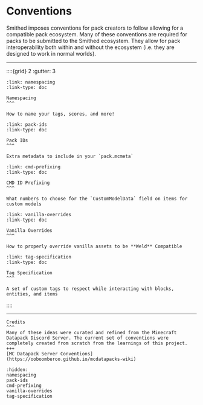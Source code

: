 # Conventions
Smithed imposes conventions for pack creators to follow allowing for a compatible pack ecosystem. Many of these conventions are required for packs to be submitted to the Smithed ecosystem. They allow for pack interoperability both within and without the ecosystem (i.e. they are designed to work in normal worlds).

----

::::{grid} 2
:gutter: 3

```{grid-item-card}
:link: namespacing
:link-type: doc

Namespacing
^^^

How to name your tags, scores, and more!
```

```{grid-item-card}
:link: pack-ids
:link-type: doc

Pack IDs
^^^

Extra metadata to include in your `pack.mcmeta`
```

```{grid-item-card}
:link: cmd-prefixing
:link-type: doc

CMD ID Prefixing
^^^

What numbers to choose for the `CustomModelData` field on items for custom models
```

```{grid-item-card}
:link: vanilla-overrides
:link-type: doc

Vanilla Overrides
^^^

How to properly override vanilla assets to be **Weld** Compatible
```

```{grid-item-card}
:link: tag-specification
:link-type: doc

Tag Specification
^^^

A set of custom tags to respect while interacting with blocks, entities, and items
```

::::


----

```{card}
Credits
^^^
Many of these ideas were curated and refined from the Minecraft Datapack Discord Server. The current set of conventions were completely created from scratch from the learnings of this project.
+++
[MC Datapack Server Conventions](https://ooboomberoo.github.io/mcdatapacks-wiki)
```

```{toctree}
:hidden:
namespacing
pack-ids
cmd-prefixing
vanilla-overrides
tag-specification
```
